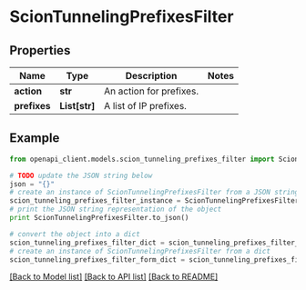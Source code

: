 # ScionTunnelingPrefixesFilter


## Properties

Name | Type | Description | Notes
------------ | ------------- | ------------- | -------------
**action** | **str** | An action for prefixes. | 
**prefixes** | **List[str]** | A list of IP prefixes. | 

## Example

```python
from openapi_client.models.scion_tunneling_prefixes_filter import ScionTunnelingPrefixesFilter

# TODO update the JSON string below
json = "{}"
# create an instance of ScionTunnelingPrefixesFilter from a JSON string
scion_tunneling_prefixes_filter_instance = ScionTunnelingPrefixesFilter.from_json(json)
# print the JSON string representation of the object
print ScionTunnelingPrefixesFilter.to_json()

# convert the object into a dict
scion_tunneling_prefixes_filter_dict = scion_tunneling_prefixes_filter_instance.to_dict()
# create an instance of ScionTunnelingPrefixesFilter from a dict
scion_tunneling_prefixes_filter_form_dict = scion_tunneling_prefixes_filter.from_dict(scion_tunneling_prefixes_filter_dict)
```
[[Back to Model list]](../README.md#documentation-for-models) [[Back to API list]](../README.md#documentation-for-api-endpoints) [[Back to README]](../README.md)


